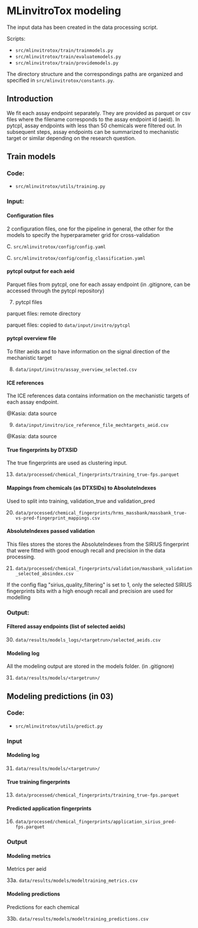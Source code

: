 # MLinvitroTox modeling

The input data has been created in the data processing script.

Scripts: 
- `src/mlinvitrotox/train/trainmodels.py`
- `src/mlinvitrotox/train/evaluatemodels.py`
- `src/mlinvitrotox/train/providemodels.py`

The directory structure and the correspondings paths are organized and specified in `src/mlinvitrotox/constants.py`.


## Introduction

We fit each assay endpoint separately. They are provided as parquet or csv files where the filename corresponds to the assay endpoint id (aeid). In pytcpl, assay endpoints with less than 50 chemicals were filtered out. In subsequent steps, assay endpoints can be summarized to mechanistic target or similar depending on the research question.


## Train models

### Code:
- `src/mlinvitrotox/utils/training.py`

### Input:

#### Configuration files

2 configuration files, one for the pipeline in general, the other for the models to specify the hyperparameter grid for cross-validation

C. `src/mlinvitrotox/config/config.yaml`

C. `src/mlinvitrotox/config/config_classification.yaml`

#### pytcpl output for each aeid

Parquet files from pytcpl, one for each assay endpoint (in .gitignore, can be accessed through the pytcpl repository)

7. pytcpl files

parquet files: remote directory

parquet files: copied to `data/input/invitro/pytcpl` 


#### pytcpl overview file

To filter aeids and to have information on the signal direction of the mechanistic target

8. `data/input/invitro/assay_overview_selected.csv`

#### ICE references

The ICE references data contains information on the mechanistic targets of each assay endpoint. 

@Kasia: data source

9. `data/input/invitro/ice_reference_file_mechtargets_aeid.csv`

@Kasia: data source

#### True fingerprints by DTXSID

The true fingerprints are used as clustering input.

13. `data/processed/chemical_fingerprints/training_true-fps.parquet`

#### Mappings from chemicals (as DTXSIDs) to AbsoluteIndexes

Used to split into training, validation_true and validation_pred

20. `data/processed/chemical_fingerprints/hrms_massbank/massbank_true-vs-pred-fingerprint_mappings.csv`

#### AbsoluteIndexes passed validation

This files stores the stores the AbsoluteIndexes from the SIRIUS fingerprint that were fitted with good enough recall and precision in the data processing.

21. `data/processed/chemical_fingerprints/validation/massbank_validation_selected_absindex.csv`

If the config flag "sirius_quality_filtering" is set to 1, only the selected SIRIUS fingerprints bits with a high enough recall and precision are used for modelling


### Output:

#### Filtered assay endpoints (list of selected aeids)

30. `data/results/models_logs/<targetrun>/selected_aeids.csv`


#### Modeling log

All the modeling output are stored in the models folder. (in .gitignore)

31. `data/results/models/<targetrun>/`


## Modeling predictions (in 03)

### Code:
- `src/mlinvitrotox/utils/predict.py`

### Input

#### Modeling log

31. `data/results/models/<targetrun>/`

#### True training fingerprints

13. `data/processed/chemical_fingerprints/training_true-fps.parquet`


#### Predicted application fingerprints

16. `data/processed/chemical_fingerprints/application_sirius_pred-fps.parquet`


### Output

#### Modeling metrics

Metrics per aeid

33a. `data/results/models/modeltraining_metrics.csv`

#### Modeling predictions

Predictions for each chemical

33b. `data/results/models/modeltraining_predictions.csv`
